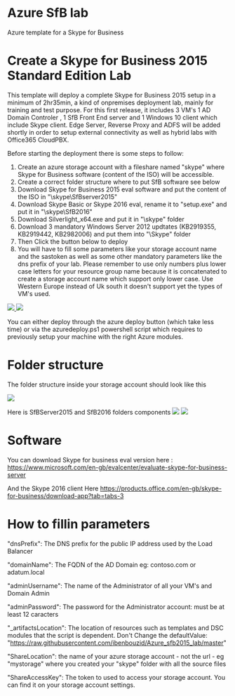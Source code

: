 # Azure SfB lab
Azure template for a Skype for Business

# Create a Skype for Business 2015 Standard Edition Lab

This template will deploy a complete Skype for Business 2015 setup in a minimum of 2hr35min, a kind of onpremises deployment lab, mainly for training and test purpose. 
For this first release, it includes 3 VM's 1 AD Domain Controler , 1 SfB Front End server and 1 Windows 10 client which include Skype client. Edge Server, Reverse Proxy and ADFS will be added shortly in order to setup external connectivity as well as hybrid labs with Office365 CloudPBX.

Before starting the deployment there is some steps to follow:

1. Create an azure storage account with a fileshare named "skype" where Skype for Business software (content of the ISO) will be accessible.
2. Create a correct folder structure where to put SfB software see below
3. Download Skype for Business 2015 eval software and put the content of the ISO in "\skype\SfBserver2015\"
4. Download Skype Basic or Skype 2016 eval, rename it to "setup.exe" and put it in "\skype\SfB2016\"
5. Download Silverlight_x64.exe and put it in "\skype" folder
6. Download 3 mandatory Windows Server 2012 updtates (KB2919355, KB2919442, KB2982006) and put them into "\Skype" folder
7. Then Click the button below to deploy
8. You will have to fill some parameters like your storage account name and the sastoken as well as some other mandatory parameters like the dns prefix of your lab. Please remember to use only numbers plus lower case letters for your resource group name because it is concatenated to create a storage account name which support only lower case. Use Western Europe instead of Uk south it doesn't support yet the types of VM's used.


<a href="https://portal.azure.com/#create/Microsoft.Template/uri/https%3A%2F%2Fraw.githubusercontent.com%2Fibenbouzid%2FSkypeforBuiness_lab_v1%2Fmaster%2Fazuredeploy.json" target="_blank">
    <img src="http://azuredeploy.net/deploybutton.png"/>
</a>

<a href="http://armviz.io/#/?load=https%3A%2F%2Fraw.githubusercontent.com%2Fibenbouzid%2FSkypeforBuiness_lab_v1%2Fmaster%2Fazuredeploy.json" target="_blank">
    <img src="http://armviz.io/visualizebutton.png"/>
</a>

You can either deploy through the azure deploy button (which take less time) or via the azuredeploy.ps1 powershell script which requires to previously setup your machine with the right Azure modules.

# Folder structure
The folder structure inside your storage account should look like this

<a >
<img src="https://raw.githubusercontent.com/ibenbouzid/SkypeforBuiness_lab_v1/master/images/FolderStructure.jpg"/>
</a>

Here is SfBServer2015 and SfB2016 folders components
<a >
<img src="https://raw.githubusercontent.com/ibenbouzid/SkypeforBuiness_lab_v1/master/images/SfBServer2015.jpg"/>
<img src="https://raw.githubusercontent.com/ibenbouzid/SkypeforBuiness_lab_v1/master/images/SfB2016.jpg"/>
</a>

# Software

You can download Skype for business eval version here :
https://www.microsoft.com/en-gb/evalcenter/evaluate-skype-for-business-server

And the Skype 2016 client Here
https://products.office.com/en-gb/skype-for-business/download-app?tab=tabs-3

# How to fillin parameters

 "dnsPrefix":  The DNS prefix for the public IP address used by the Load Balancer

 "domainName": The FQDN of the AD Domain eg: contoso.com or adatum.local
     
 "adminUsername": The name of the Administrator of all your VM's and Domain Admin
     
 "adminPassword": The password for the Administrator account: must be at least 12 caracters
    
"_artifactsLocation":  The location of resources such as templates and DSC modules that the script is dependent. Don't Change the defaultValue: "https://raw.githubusercontent.com/ibenbouzid/Azure_sfb2015_lab/master"
   
 "ShareLocation": the name of your azure storage account - not the url - eg "mystorage" where you created your "skype" folder with all the source files 
 
 "ShareAccessKey": The token to used to access your storage account. You can find it on your storage account settings.


